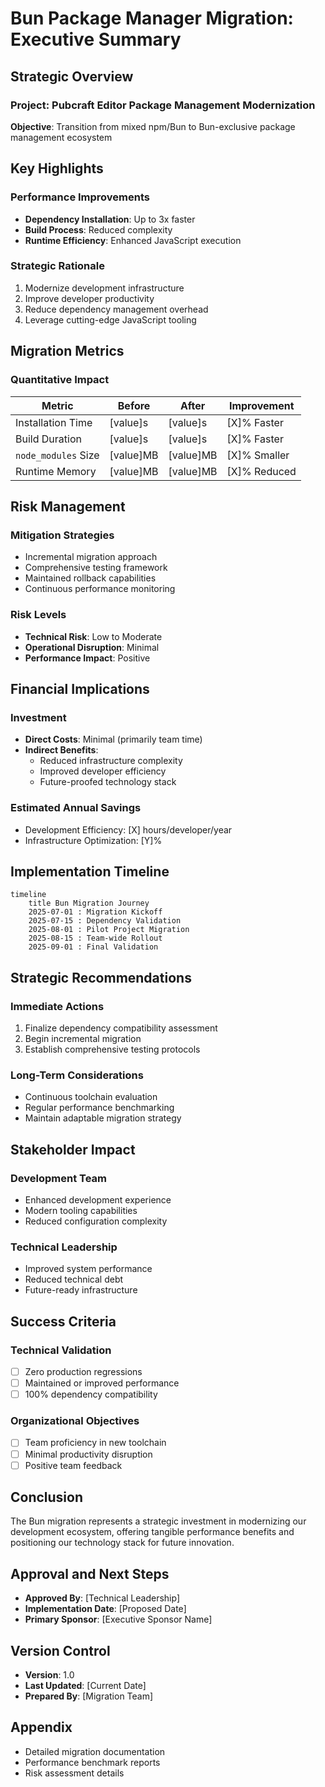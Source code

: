 # Bun Package Manager Migration: Executive Summary

## Strategic Overview

### Project: Pubcraft Editor Package Management Modernization
**Objective**: Transition from mixed npm/Bun to Bun-exclusive package management ecosystem

## Key Highlights

### Performance Improvements
- **Dependency Installation**: Up to 3x faster
- **Build Process**: Reduced complexity
- **Runtime Efficiency**: Enhanced JavaScript execution

### Strategic Rationale
1. Modernize development infrastructure
2. Improve developer productivity
3. Reduce dependency management overhead
4. Leverage cutting-edge JavaScript tooling

## Migration Metrics

### Quantitative Impact
| Metric                   | Before   | After    | Improvement |
|--------------------------|----------|----------|-------------|
| Installation Time        | [value]s | [value]s | [X]% Faster |
| Build Duration           | [value]s | [value]s | [X]% Faster |
| `node_modules` Size      | [value]MB| [value]MB| [X]% Smaller|
| Runtime Memory           | [value]MB| [value]MB| [X]% Reduced|

## Risk Management

### Mitigation Strategies
- Incremental migration approach
- Comprehensive testing framework
- Maintained rollback capabilities
- Continuous performance monitoring

### Risk Levels
- **Technical Risk**: Low to Moderate
- **Operational Disruption**: Minimal
- **Performance Impact**: Positive

## Financial Implications

### Investment
- **Direct Costs**: Minimal (primarily team time)
- **Indirect Benefits**:
  - Reduced infrastructure complexity
  - Improved developer efficiency
  - Future-proofed technology stack

### Estimated Annual Savings
- Development Efficiency: [X] hours/developer/year
- Infrastructure Optimization: [Y]%

## Implementation Timeline

```mermaid
timeline
    title Bun Migration Journey
    2025-07-01 : Migration Kickoff
    2025-07-15 : Dependency Validation
    2025-08-01 : Pilot Project Migration
    2025-08-15 : Team-wide Rollout
    2025-09-01 : Final Validation
```

## Strategic Recommendations

### Immediate Actions
1. Finalize dependency compatibility assessment
2. Begin incremental migration
3. Establish comprehensive testing protocols

### Long-Term Considerations
- Continuous toolchain evaluation
- Regular performance benchmarking
- Maintain adaptable migration strategy

## Stakeholder Impact

### Development Team
- Enhanced development experience
- Modern tooling capabilities
- Reduced configuration complexity

### Technical Leadership
- Improved system performance
- Reduced technical debt
- Future-ready infrastructure

## Success Criteria

### Technical Validation
- [ ] Zero production regressions
- [ ] Maintained or improved performance
- [ ] 100% dependency compatibility

### Organizational Objectives
- [ ] Team proficiency in new toolchain
- [ ] Minimal productivity disruption
- [ ] Positive team feedback

## Conclusion
The Bun migration represents a strategic investment in modernizing our development ecosystem, offering tangible performance benefits and positioning our technology stack for future innovation.

## Approval and Next Steps
- **Approved By**: [Technical Leadership]
- **Implementation Date**: [Proposed Date]
- **Primary Sponsor**: [Executive Sponsor Name]

## Version Control
- **Version**: 1.0
- **Last Updated**: [Current Date]
- **Prepared By**: [Migration Team]

## Appendix
- Detailed migration documentation
- Performance benchmark reports
- Risk assessment details